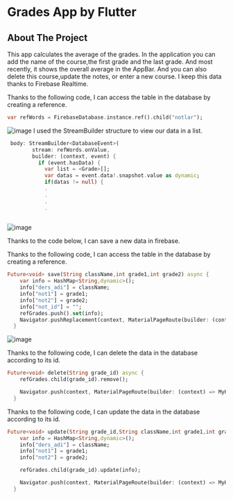 # Grades App by Flutter



## About The Project

This app calculates the average  of the grades. In the application you can add the name of the course,the first grade and the last grade. And most recently, it shows the overall average in the AppBar. And you can also delete this course,update the notes, or enter a new course. I keep this data thanks to Firebase Realtime. <br>

Thanks to the following code, I can access the table in the database by creating a reference.
```dart
var refWords = FirebaseDatabase.instance.ref().child("notlar");
```


![image](https://user-images.githubusercontent.com/79968953/160401978-b5c7e9ca-ebba-4798-8b88-16f9f3ceef61.png)
I used the StreamBuilder structure to view our data in a list.

```dart
 body: StreamBuilder<DatabaseEvent>(
        stream: refWords.onValue,
        builder: (context, event) {
          if (event.hasData) {
            var list = <Grade>[];
            var datas = event.data!.snapshot.value as dynamic;
            if(datas != null) {
            .
            .
            .
            .
            
```


![image](https://user-images.githubusercontent.com/79968953/160402694-9b56ded9-dddd-4d2c-a8fc-f39e5874842a.png)

Thanks to the code below, I can save a new data in firebase.

Thanks to the following code, I can access the table in the database by creating a reference.

```dart
Future<void> save(String className,int grade1,int grade2) async {
    var info = HashMap<String,dynamic>();
    info["ders_adi"] = className;
    info["not1"] = grade1;
    info["not2"] = grade2;
    info["not_id"] = "";
    refGrades.push().set(info);
    Navigator.pushReplacement(context, MaterialPageRoute(builder: (context) => MyHomePage()));
  }
```

![image](https://user-images.githubusercontent.com/79968953/160402759-174b293d-b86e-4862-bc5a-5a627765f73a.png)

Thanks to the following code, I can delete the data in the database according to its id.


```dart
Future<void> delete(String grade_id) async {
    refGrades.child(grade_id).remove();

    Navigator.push(context, MaterialPageRoute(builder: (context) => MyHomePage()));
  }
```

Thanks to the following code, I can update the data in the database according to its id.

```dart
Future<void> update(String grade_id,String className,int grade1,int grade2) async {
    var info = HashMap<String,dynamic>();
    info["ders_adi"] = className;
    info["not1"] = grade1;
    info["not2"] = grade2;

    refGrades.child(grade_id).update(info);

    Navigator.push(context, MaterialPageRoute(builder: (context) => MyHomePage()));
  }

```
